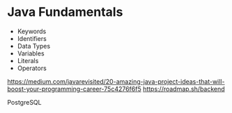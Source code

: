 # Java Fundamentals

- Keywords  
- Identifiers    
- Data Types       
- Variables       
- Literals      
- Operators  
   
 
https://medium.com/javarevisited/20-amazing-java-project-ideas-that-will-boost-your-programming-career-75c4276f6f5
https://roadmap.sh/backend

PostgreSQL 
  
        
   
      
     
  
